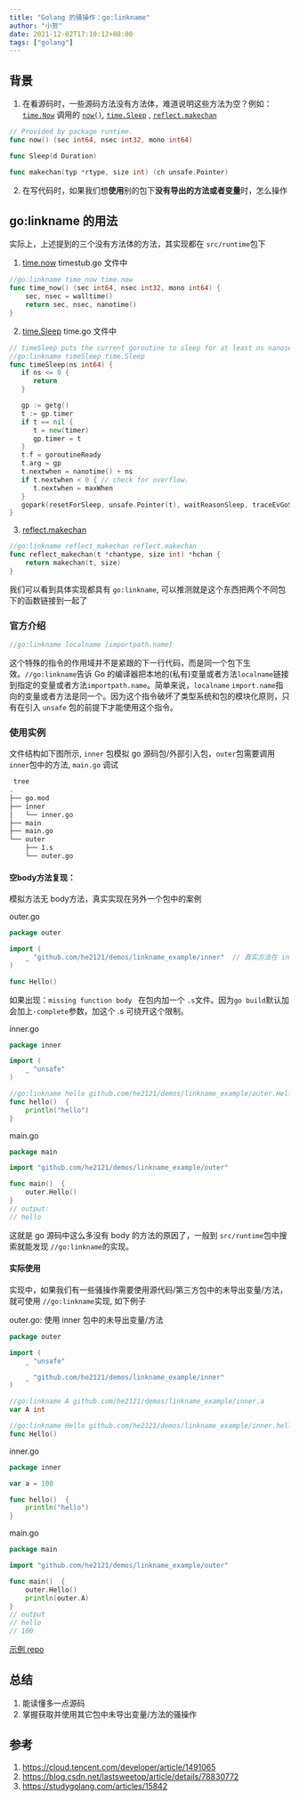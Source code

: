 ```yaml
---
title: "Golang 的骚操作：go:linkname"
author: "小贺"
date: 2021-12-02T17:10:12+08:00
tags: ["golang"]
---
```


## 背景

1. 在看源码时，一些源码方法没有方法体，难道说明这些方法为空？例如：[`time.Now`](https://github.com/golang/go/blob/5786a54cfe34069c865fead1b6d9c9e3485a40a5/src/time/time.go#L1073) 调用的 [`now()`](https://github.com/golang/go/blob/5786a54cfe34069c865fead1b6d9c9e3485a40a5/src/time/time.go#L1057), [`time.Sleep`](https://github.com/golang/go/blob/5786a54cfe34069c865fead1b6d9c9e3485a40a5/src/time/sleep.go#L9) , [`reflect.makechan`](https://github.com/golang/go/blob/5786a54cfe34069c865fead1b6d9c9e3485a40a5/src/reflect/value.go#L3383)

```go
// Provided by package runtime.
func now() (sec int64, nsec int32, mono int64)

func Sleep(d Duration)

func makechan(typ *rtype, size int) (ch unsafe.Pointer)
```

2. 在写代码时，如果我们想**使用**别的包下**没有导出的方法或者变量**时，怎么操作

## go:linkname 的用法

实际上，上述提到的三个没有方法体的方法，其实现都在 `src/runtime`包下

1. [time.now](https://github.com/golang/go/blob/5786a54cfe34069c865fead1b6d9c9e3485a40a5/src/runtime/timestub.go#L18) timestub.go 文件中

```go
//go:linkname time_now time.now
func time_now() (sec int64, nsec int32, mono int64) {
	sec, nsec = walltime()
	return sec, nsec, nanotime()
}
```

2. [time.Sleep](https://github.com/golang/go/blob/5786a54cfe34069c865fead1b6d9c9e3485a40a5/src/runtime/time.go#L177) time.go 文件中

```go
// timeSleep puts the current goroutine to sleep for at least ns nanoseconds.
//go:linkname timeSleep time.Sleep
func timeSleep(ns int64) {
   if ns <= 0 {
      return
   }

   gp := getg()
   t := gp.timer
   if t == nil {
      t = new(timer)
      gp.timer = t
   }
   t.f = goroutineReady
   t.arg = gp
   t.nextwhen = nanotime() + ns
   if t.nextwhen < 0 { // check for overflow.
      t.nextwhen = maxWhen
   }
   gopark(resetForSleep, unsafe.Pointer(t), waitReasonSleep, traceEvGoSleep, 1)
}
```

3. [reflect.makechan](https://github.com/golang/go/blob/5786a54cfe34069c865fead1b6d9c9e3485a40a5/src/runtime/chan.go#L59)

```go
//go:linkname reflect_makechan reflect.makechan
func reflect_makechan(t *chantype, size int) *hchan {
	return makechan(t, size)
}
```

我们可以看到具体实现都具有 `go:linkname`, 可以推测就是这个东西把两个不同包下的函数链接到一起了

### 官方介绍

```go
//go:linkname localname [importpath.name]
```

这个特殊的指令的作用域并不是紧跟的下一行代码，而是同一个包下生效。`//go:linkname`告诉 Go 的编译器把本地的(私有)变量或者方法`localname`链接到指定的变量或者方法`importpath.name`。简单来说，`localname`  `import.name`指向的变量或者方法是同一个。因为这个指令破坏了类型系统和包的模块化原则，只有在引入 `unsafe` 包的前提下才能使用这个指令。

### 使用实例

文件结构如下图所示, `inner` 包模拟 go 源码包/外部引入包，`outer`包需要调用`inner`包中的方法, `main.go` 调试

```bash
 tree
.
├── go.mod
├── inner
│   └── inner.go
├── main
├── main.go
└── outer
    ├── 1.s
    └── outer.go

```

#### 空body方法复现：

模拟方法无 body方法，真实实现在另外一个包中的案例

outer.go

```go
package outer

import (
	_ "github.com/he2121/demos/linkname_example/inner"	// 真实方法在 inner 包，必须引用这个编译器才能找到链接
)

func Hello()
```

如果出现：`missing function body ` 在包内加一个 `.s`文件。因为`go build`默认加会加上`-complete`参数，加这个 .s 可绕开这个限制。 

inner.go

```go
package inner

import (
	_ "unsafe"
)

//go:linkname hello github.com/he2121/demos/linkname_example/outer.Hello
func hello()  {
	println("hello")
}

```

main.go

```go
package main

import "github.com/he2121/demos/linkname_example/outer"

func main()  {
	outer.Hello()
}
// output:
// hello
```

这就是 go 源码中这么多没有 body 的方法的原因了，一般到 `src/runtime`包中搜索就能发现 `//go:linkname`的实现。

####  实际使用

实现中，如果我们有一些骚操作需要使用源代码/第三方包中的未导出变量/方法，就可使用 `//go:linkname`实现, 如下例子

outer.go: 使用 inner 包中的未导出变量/方法

```go
package outer

import (
	_ "unsafe"

	_ "github.com/he2121/demos/linkname_example/inner"
)

//go:linkname A github.com/he2121/demos/linkname_example/inner.a
var A int

//go:linkname Hello github.com/he2121/demos/linkname_example/inner.hello
func Hello()
```

inner.go

```go
package inner

var a = 100

func hello()  {
	println("hello")
}

```

main.go

```go
package main

import "github.com/he2121/demos/linkname_example/outer"

func main()  {
	outer.Hello()
	println(outer.A)
}
// output
// hello
// 100

```

[示例 repo](git@github.com:he2121/demos.git)

## 总结

1. 能读懂多一点源码
2. 掌握获取并使用其它包中未导出变量/方法的骚操作

## 参考

1. https://cloud.tencent.com/developer/article/1491065
2. https://blog.csdn.net/lastsweetop/article/details/78830772
3. https://studygolang.com/articles/15842